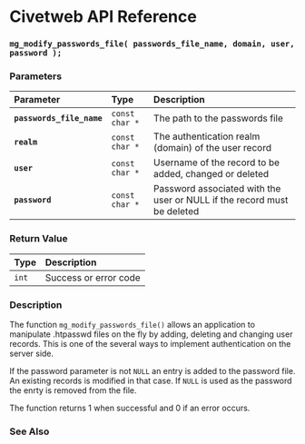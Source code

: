 # Civetweb API Reference

### `mg_modify_passwords_file( passwords_file_name, domain, user, password );`

### Parameters

| Parameter | Type | Description |
| :--- | :--- | :--- |
|**`passwords_file_name`**|`const char *`|The path to the passwords file|
|**`realm`**|`const char *`|The authentication realm (domain) of the user record|
|**`user`**|`const char *`|Username of the record to be added, changed or deleted|
|**`password`**|`const char *`|Password associated with the user or NULL if the record must be deleted|

### Return Value

| Type | Description |
| :--- | :--- |
|`int`|Success or error code|

### Description

The function `mg_modify_passwords_file()` allows an application to manipulate .htpasswd files on the fly by adding, deleting and changing user records. This is one of the several ways to implement authentication on the server side.

If the password parameter is not `NULL` an entry is added to the password file. An existing records is modified in that case. If `NULL` is used as the password the enrty is removed from the file.

The function returns 1 when successful and 0 if an error occurs.

### See Also
